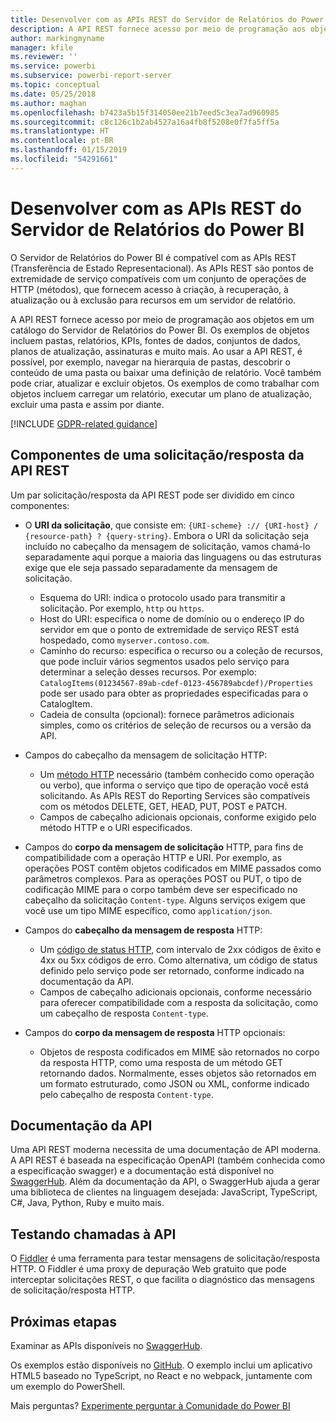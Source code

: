 ```yaml
---
title: Desenvolver com as APIs REST do Servidor de Relatórios do Power BI
description: A API REST fornece acesso por meio de programação aos objetos em um catálogo do Servidor de Relatórios do Power BI.
author: markingmyname
manager: kfile
ms.reviewer: ''
ms.service: powerbi
ms.subservice: powerbi-report-server
ms.topic: conceptual
ms.date: 05/25/2018
ms.author: maghan
ms.openlocfilehash: b7423a5b15f314050ee21b7eed5c3ea7ad960985
ms.sourcegitcommit: c8c126c1b2ab4527a16a4fb8f5208e0f7fa5ff5a
ms.translationtype: HT
ms.contentlocale: pt-BR
ms.lasthandoff: 01/15/2019
ms.locfileid: "54291661"
---
```

# <a name="develop-with-the-rest-apis-for-power-bi-report-server"></a>Desenvolver com as APIs REST do Servidor de Relatórios do Power BI

O Servidor de Relatórios do Power BI é compatível com as APIs REST (Transferência de Estado Representacional). As APIs REST são pontos de extremidade de serviço compatíveis com um conjunto de operações de HTTP (métodos), que fornecem acesso à criação, à recuperação, à atualização ou à exclusão para recursos em um servidor de relatório.

A API REST fornece acesso por meio de programação aos objetos em um catálogo do Servidor de Relatórios do Power BI. Os exemplos de objetos incluem pastas, relatórios, KPIs, fontes de dados, conjuntos de dados, planos de atualização, assinaturas e muito mais. Ao usar a API REST, é possível, por exemplo, navegar na hierarquia de pastas, descobrir o conteúdo de uma pasta ou baixar uma definição de relatório. Você também pode criar, atualizar e excluir objetos. Os exemplos de como trabalhar com objetos incluem carregar um relatório, executar um plano de atualização, excluir uma pasta e assim por diante.

[!INCLUDE [GDPR-related guidance](../includes/gdpr-hybrid-note.md)]

## <a name="components-of-a-rest-api-requestresponse"></a>Componentes de uma solicitação/resposta da API REST

Um par solicitação/resposta da API REST pode ser dividido em cinco componentes:

* O **URI da solicitação**, que consiste em: `{URI-scheme} :// {URI-host} / {resource-path} ? {query-string}`. Embora o URI da solicitação seja incluído no cabeçalho da mensagem de solicitação, vamos chamá-lo separadamente aqui porque a maioria das linguagens ou das estruturas exige que ele seja passado separadamente da mensagem de solicitação.
  
  * Esquema do URI: indica o protocolo usado para transmitir a solicitação. Por exemplo, `http` ou `https`.
  * Host do URI: especifica o nome de domínio ou o endereço IP do servidor em que o ponto de extremidade de serviço REST está hospedado, como `myserver.contoso.com`.
  * Caminho do recurso: especifica o recurso ou a coleção de recursos, que pode incluir vários segmentos usados pelo serviço para determinar a seleção desses recursos. Por exemplo: `CatalogItems(01234567-89ab-cdef-0123-456789abcdef)/Properties` pode ser usado para obter as propriedades especificadas para o CatalogItem.
  * Cadeia de consulta (opcional): fornece parâmetros adicionais simples, como os critérios de seleção de recursos ou a versão da API.
* Campos do cabeçalho da mensagem de solicitação HTTP:
  
  * Um [método HTTP](https://www.w3.org/Protocols/rfc2616/rfc2616-sec9.html) necessário (também conhecido como operação ou verbo), que informa o serviço que tipo de operação você está solicitando. As APIs REST do Reporting Services são compatíveis com os métodos DELETE, GET, HEAD, PUT, POST e PATCH.
  * Campos de cabeçalho adicionais opcionais, conforme exigido pelo método HTTP e o URI especificados.
* Campos do **corpo da mensagem de solicitação** HTTP, para fins de compatibilidade com a operação HTTP e URI. Por exemplo, as operações POST contêm objetos codificados em MIME passados como parâmetros complexos. Para as operações POST ou PUT, o tipo de codificação MIME para o corpo também deve ser especificado no cabeçalho da solicitação `Content-type`. Alguns serviços exigem que você use um tipo MIME específico, como `application/json`.
* Campos do **cabeçalho da mensagem de resposta** HTTP:
  
  * Um [código de status HTTP](http://www.w3.org/Protocols/HTTP/HTRESP.html), com intervalo de 2xx códigos de êxito e 4xx ou 5xx códigos de erro. Como alternativa, um código de status definido pelo serviço pode ser retornado, conforme indicado na documentação da API.
  * Campos de cabeçalho adicionais opcionais, conforme necessário para oferecer compatibilidade com a resposta da solicitação, como um cabeçalho de resposta `Content-type`.
* Campos do **corpo da mensagem de resposta** HTTP opcionais:
  
  * Objetos de resposta codificados em MIME são retornados no corpo da resposta HTTP, como uma resposta de um método GET retornando dados. Normalmente, esses objetos são retornados em um formato estruturado, como JSON ou XML, conforme indicado pelo cabeçalho de resposta `Content-type`.

## <a name="api-documentation"></a>Documentação da API

Uma API REST moderna necessita de uma documentação de API moderna. A API REST é baseada na especificação OpenAPI (também conhecida como a especificação swagger) e a documentação está disponível no [SwaggerHub](https://app.swaggerhub.com/apis/microsoft-rs/PBIRS/2.0). Além da documentação da API, o SwaggerHub ajuda a gerar uma biblioteca de clientes na linguagem desejada: JavaScript, TypeScript, C#, Java, Python, Ruby e muito mais.

## <a name="testing-api-calls"></a>Testando chamadas à API

O [Fiddler](http://www.telerik.com/fiddler) é uma ferramenta para testar mensagens de solicitação/resposta HTTP. O Fiddler é uma proxy de depuração Web gratuito que pode interceptar solicitações REST, o que facilita o diagnóstico das mensagens de solicitação/resposta HTTP.

## <a name="next-steps"></a>Próximas etapas

Examinar as APIs disponíveis no [SwaggerHub](https://app.swaggerhub.com/apis/microsoft-rs/PBIRS/2.0).

Os exemplos estão disponíveis no [GitHub](https://github.com/Microsoft/Reporting-Services). O exemplo inclui um aplicativo HTML5 baseado no TypeScript, no React e no webpack, juntamente com um exemplo do PowerShell.

Mais perguntas? [Experimente perguntar à Comunidade do Power BI](https://community.powerbi.com/)